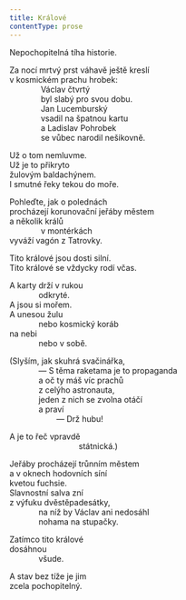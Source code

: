 ```yaml
---
title: Králové
contentType: prose
---
```


Nepochopitelná tíha historie.

Za nocí mrtvý prst váhavě ještě kreslí  
v kosmickém prachu hrobek:  
              Václav čtvrtý  
              byl slabý pro svou dobu.  
              Jan Lucemburský  
              vsadil na špatnou kartu  
              a Ladislav Pohrobek  
              se vůbec narodil nešikovně.

Už o tom nemluvme.  
Už je to přikryto  
žulovým baldachýnem.  
I smutné řeky tekou do moře.

Pohleďte, jak o polednách  
procházejí korunovační jeřáby městem  
a několik králů  
              v montérkách  
vyváží vagón z Tatrovky.

Tito králové jsou dosti silní.  
Tito králové se vždycky rodí včas.

A karty drží v rukou  
             odkryté.  
A jsou si mořem.  
A unesou žulu  
             nebo kosmický koráb  
na nebi  
             nebo v sobě.

(Slyším, jak skuhrá svačinářka,  
             — S těma raketama je to propaganda  
             a oč ty máš víc prachů  
             z celýho astronauta,  
             jeden z nich se zvolna otáčí  
             a praví  
                     — Drž hubu!

A je to řeč vpravdě  
                               státnická.)

Jeřáby procházejí trůnním městem  
a v oknech hodovních síní  
kvetou fuchsie.  
Slavnostní salva zní  
z výfuku dvěstěpadesátky,  
             na níž by Václav ani nedosáhl  
             nohama na stupačky.

Zatímco tito králové  
dosáhnou  
             všude.

A stav bez tíže je jim  
zcela pochopitelný.
